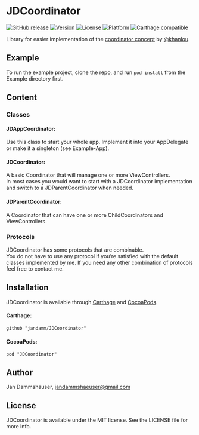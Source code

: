 # JDCoordinator

[![GitHub release](https://img.shields.io/github/release/jandamm/JDCoordinator.svg)](https://github.com/jandamm/JDCoordinator/releases)
[![Version](https://img.shields.io/cocoapods/v/JDCoordinator.svg?style=flat)](http://cocoapods.org/pods/JDCoordinator)
[![License](https://img.shields.io/cocoapods/l/JDCoordinator.svg?style=flat)](http://cocoapods.org/pods/JDCoordinator)
[![Platform](https://img.shields.io/cocoapods/p/JDCoordinator.svg?style=flat)](http://cocoapods.org/pods/JDCoordinator)
[![Carthage compatible](https://img.shields.io/badge/Carthage-compatible-4BC51D.svg?style=flat)](https://github.com/Carthage/Carthage)

Library for easier implementation of the [coordinator concept](http://khanlou.com/2015/10/coordinators-redux/) by [@khanlou](https://twitter.com/khanlou).

## Example

To run the example project, clone the repo, and run `pod install` from the Example directory first.

## Content

### Classes
#### JDAppCoordinator:
Use this class to start your whole app. Implement it into your AppDelegate or make it a singleton (see Example-App).

#### JDCoordinator:
A basic Coordinator that will manage one or more ViewControllers.    
In most cases you would want to start with a JDCoordinator implementation and switch to a JDParentCoordinator when needed.

#### JDParentCoordinator:
A Coordinator that can have one or more ChildCoordinators and ViewControllers.

### Protocols
JDCoordinator has some protocols that are combinable.   
You do not have to use any protocol if you’re satisfied with the default classes implemented by me. If you need any other combination of protocols feel free to contact me.

## Installation

JDCoordinator is available through [Carthage](https://github.com/Carthage/Carthage) and [CocoaPods](https://cocoapods.org). 

#### Carthage:

```
github "jandamm/JDCoordinator"
```

#### CocoaPods:

```
pod "JDCoordinator"
```

## Author

Jan Dammshäuser, [jandammshaeuser@gmail.com](mailto:jandammshaeuser@gmail.com)

## License

JDCoordinator is available under the MIT license. See the LICENSE file for more info.
